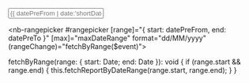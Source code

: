 <div class="rangeCalendar ml-3"
     title="vs {{ datePreFrom | date:'dd/MM/yyyy' }} - {{ datePreTo | date:'dd/MM/yyyy' }}">
  <input class="form-control"
         placeholder="{{ datePreFrom | date:'shortDate' }} - {{ datePreTo | date:'shortDate' }}"
         [nbDatepicker]="rangepicker"
         size="21" />

  <nb-rangepicker #rangepicker
                  [range]="{ start: datePreFrom, end: datePreTo }"
                  [max]="maxDateRange"
                  format="dd/MM/yyyy"
                  (rangeChange)="fetchByRange($event)">
  </nb-rangepicker>
</div>
fetchByRange(range: { start: Date; end: Date }): void {
  if (range.start && range.end) {
    this.fetchReportByDateRange(range.start, range.end);
  }
}
